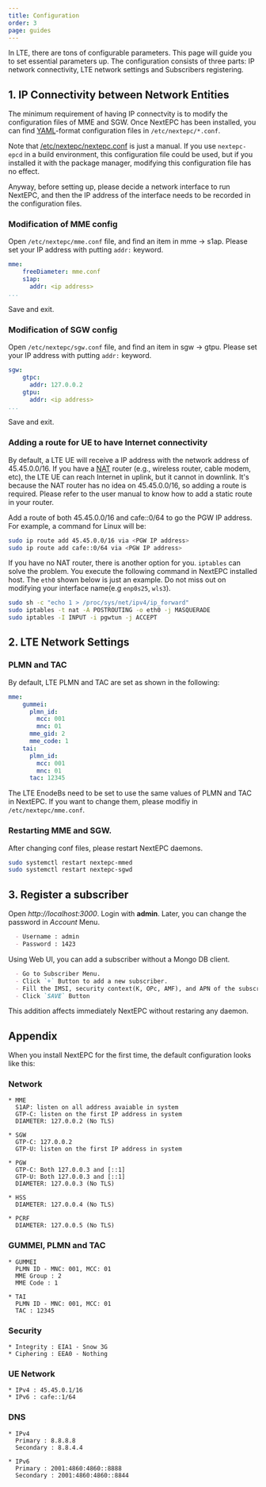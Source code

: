 ```yaml
---
title: Configuration
order: 3
page: guides
---
```


In LTE, there are tons of configurable parameters. This page will guide you to set essential parameters up. The configuration consists of three parts: IP network connectivity, LTE network settings and Subscribers registering.

## 1. IP Connectivity between Network Entities

The minimum requirement of having IP connectvity is to modify the configuration files of MME and SGW. Once NextEPC has been installed, you can find [YAML](http://yaml.org/)-format configuration files in `/etc/nextepc/*.conf`.

Note that [/etc/nextepc/nextepc.conf](https://github.com/acetcom/nextepc/blob/master/support/config/nextepc.conf.in) is just a manual. If you use `nextepc-epcd` in a build environment, this configuration file could be used, but if you installed it with the package manager, modifying this configuration file has no effect.

Anyway, before setting up, please decide a network interface to run NextEPC, and then the IP address of the interface needs to be recorded in the configuration files.

### Modification of MME config

Open `/etc/nextepc/mme.conf` file, and find an item in mme &rarr; s1ap. Please set your IP address with putting `addr:` keyword.

```yaml
mme:
    freeDiameter: mme.conf
    s1ap:
      addr: <ip address>
...
```

Save and exit.

### Modification of SGW config

Open `/etc/nextepc/sgw.conf` file, and find an item in sgw &rarr; gtpu. Please set your IP address with putting `addr:` keyword.

```yaml
sgw:
    gtpc:
      addr: 127.0.0.2
    gtpu:
      addr: <ip address>
...
```

Save and exit.


### Adding a route for UE to have Internet connectivity

By default, a LTE UE will receive a IP address with the network address of 45.45.0.0/16. If you have a [NAT](https://en.wikipedia.org/wiki/Network_address_translation) router (e.g., wireless router, cable modem, etc), the LTE UE can reach Internet in uplink, but it cannot in downlink. It's because the NAT router has no idea on 45.45.0.0/16, so adding a route is required. Please refer to the user manual to know how to add a static route in your router.

Add a route of both 45.45.0.0/16 and cafe::0/64 to go the PGW IP address. For example, a command for Linux will be:

```bash
sudo ip route add 45.45.0.0/16 via <PGW IP address>
sudo ip route add cafe::0/64 via <PGW IP address>
```

If you have no NAT router, there is another option for you. `iptables` can solve the problem. You execute the following command in NextEPC installed host. The `eth0` shown below is just an example. Do not miss out on modifying your interface name(e.g `enp0s25`, `wls3`).

```bash
sudo sh -c "echo 1 > /proc/sys/net/ipv4/ip_forward"
sudo iptables -t nat -A POSTROUTING -o eth0 -j MASQUERADE
sudo iptables -I INPUT -i pgwtun -j ACCEPT
```

## 2. LTE Network Settings

### PLMN and TAC

By default, LTE PLMN and TAC are set as shown in the following:

```yaml
mme:
    gummei: 
      plmn_id:
        mcc: 001
        mnc: 01
      mme_gid: 2
      mme_code: 1
    tai:
      plmn_id:
        mcc: 001
        mnc: 01
      tac: 12345
```

The LTE EnodeBs need to be set to use the same values of PLMN and TAC in NextEPC. If you want to change them, please modifiy in `/etc/nextepc/mme.conf`.


### Restarting MME and SGW.

After changing conf files, please restart NextEPC daemons.

```bash
sudo systemctl restart nextepc-mmed
sudo systemctl restart nextepc-sgwd
```

## 3. Register a subscriber

Open _http://localhost:3000_. Login with **admin**. Later, you can change the password in _Account_ Menu.

```markdown
  - Username : admin
  - Password : 1423
```

Using Web UI, you can add a subscriber without a Mongo DB client. 

```markdown
  - Go to Subscriber Menu.
  - Click `+` Button to add a new subscriber.
  - Fill the IMSI, security context(K, OPc, AMF), and APN of the subscriber.
  - Click `SAVE` Button
```

This addition affects immediately NextEPC without restaring any daemon.

## Appendix 

When you install NextEPC for the first time, the default configuration looks like this:

### Network

```
* MME
  S1AP: listen on all address avaiable in system
  GTP-C: listen on the first IP address in system
  DIAMETER: 127.0.0.2 (No TLS)

* SGW
  GTP-C: 127.0.0.2
  GTP-U: listen on the first IP address in system

* PGW
  GTP-C: Both 127.0.0.3 and [::1]
  GTP-U: Both 127.0.0.3 and [::1]
  DIAMETER: 127.0.0.3 (No TLS)

* HSS
  DIAMETER: 127.0.0.4 (No TLS)

* PCRF
  DIAMETER: 127.0.0.5 (No TLS)
```

### GUMMEI, PLMN and TAC

```
* GUMMEI
  PLMN ID - MNC: 001, MCC: 01
  MME Group : 2
  MME Code : 1

* TAI
  PLMN ID - MNC: 001, MCC: 01
  TAC : 12345
```

### Security

```
* Integrity : EIA1 - Snow 3G
* Ciphering : EEA0 - Nothing
```

### UE Network

```
* IPv4 : 45.45.0.1/16
* IPv6 : cafe::1/64
```

### DNS

```
* IPv4
  Primary : 8.8.8.8 
  Secondary : 8.8.4.4

* IPv6
  Primary : 2001:4860:4860::8888
  Secondary : 2001:4860:4860::8844
```
